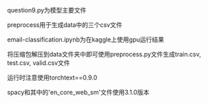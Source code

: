 question9.py为模型主要文件

preprocess用于生成data中的三个csv文件

email-classification.ipynb为在kaggle上使用gpu运行结果

将压缩包解压到data文件夹中即可使用preprocess.py文件生成train.csv, test.csv, valid.csv文件

运行时注意使用torchtext==0.9.0

spacy和其中的'en_core_web_sm'文件使用3.1.0版本
